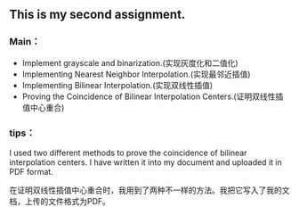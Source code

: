 ## This is my second assignment.
### Main：
* Implement grayscale and binarization.(实现灰度化和二值化)
* Implementing Nearest Neighbor Interpolation.(实现最邻近插值)
* Implementing Bilinear Interpolation.(实现双线性插值)
* Proving the Coincidence of Bilinear Interpolation Centers.(证明双线性插值中心重合)
### tips：
I used two different methods to prove the coincidence of bilinear interpolation centers. I have written it into my document and uploaded it in PDF format.

在证明双线性插值中心重合时，我用到了两种不一样的方法。我把它写入了我的文档，上传的文件格式为PDF。




